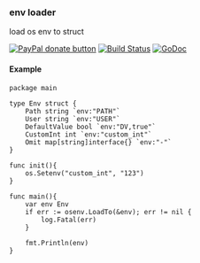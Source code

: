 ### env loader

load os env to struct

[![PayPal donate button](https://img.shields.io/badge/Donate-PayPal-green.svg)](https://www.paypal.com/cgi-bin/webscr?cmd=_s-xclick&hosted_button_id=53QAHAG6GNDMQ)
[![Build Status](https://travis-ci.org/colindev/osenv.svg?branch=master)](https://travis-ci.org/colindev/osenv)
[![GoDoc](https://godoc.org/github.com/colindev/osenv?status.svg)](https://godoc.org/github.com/colindev/osenv)

#### Example

```golang
package main

type Env struct {
    Path string `env:"PATH"`
    User string `env:"USER"`
    DefaultValue bool `env:"DV,true"`
    CustomInt int `env:"custom_int"`
    Omit map[string]interface{} `env:"-"`
}

func init(){
    os.Setenv("custom_int", "123")
}

func main(){
    var env Env
    if err := osenv.LoadTo(&env); err != nil {
        log.Fatal(err)
    }

    fmt.Println(env)
}
```
